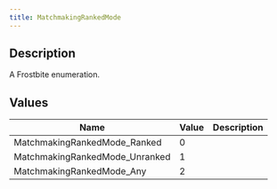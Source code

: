 ```yaml
---
title: MatchmakingRankedMode
---
```

## Description

A Frostbite enumeration.

## Values

| Name                            | Value | Description |
| ------------------------------- | ----- | ----------- |
| MatchmakingRankedMode\_Ranked   | 0     |             |
| MatchmakingRankedMode\_Unranked | 1     |             |
| MatchmakingRankedMode\_Any      | 2     |             |
